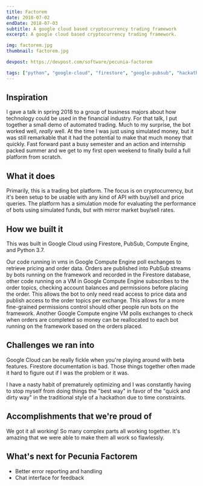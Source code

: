 ```yaml
---
title: Factorem
date: 2018-07-02
endDate: 2018-07-03
subtitle: A google cloud based cryptocurrency trading framework
excerpt: A google cloud based cryptocurrency trading framework.

img: factorem.jpg
thumbnail: factorem.jpg

devpost: https://devpost.com/software/pecunia-factorem

tags: ["python", "google-cloud", "firestore", "google-pubsub", "hackathon"]
---
```

## Inspiration
I gave a talk in spring 2018 to a group of business majors about how technology could be used in the financial industry. For that talk, I put together a small demo of automated trading. Much to my surprise, the bot worked well, _really_ well.
At the time I was just using simulated money, but it was still remarkable that it had the potential to make that much money that quickly. Fast forward past a busy semester and an action and internship packed summer and we get to my first open weekend to finally build a full platform from scratch.

## What it does
Primarily, this is a trading bot platform. The focus is on cryptocurrency, but it's been setup to be usable with any kind of API with buy/sell and price queries. The platform has a simulation mode for evaluating the performance of bots using simulated funds, but with mirror market buy/sell rates. 


## How we built it
This was built in Google Cloud using Firestore, PubSub, Compute Engine, and Python 3.7. 

Our code running in vms in Google Compute Engine poll exchanges to retrieve pricing and order data. Orders are published into PubSub streams by bots running on the framework and recorded in the Firestore database, other code running on a VM in Google Compute Engine subscribes to the order topics, checking account balances and permissions before placing the order. This allows the bot to only need read access to price data and publish access to the order topics per exchange. This allows for a more fine-grained permissions control should other people run bots on the framework. Another Google Compute engine VM polls exchanges to check when orders are completed so money can be reallocated to each bot running on the framework based on the orders placed.

## Challenges we ran into
Google Cloud can be really fickle when you're playing around with beta features. Firestore documentation is bad. Those things together often made it hard to figure out if I was the problem or it was. 

I have a nasty habit of prematurely optimizing and I was constantly having to stop myself from doing things the "best way" in favor of the "quick and dirty way" in the traditional style of a hackathon due to time constraints.

## Accomplishments that we're proud of
We got it all working! So many complex parts all working together. It's amazing that we were able to make them all work so flawlessly.

## What's next for Pecunia Factorem
- Better error reporting and handling
- Chat interface for feedback
